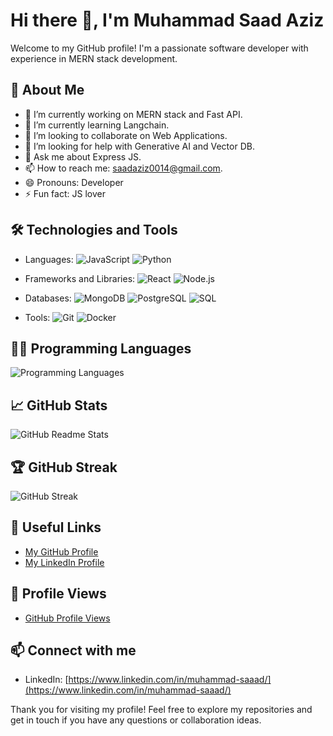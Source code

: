 # Hi there 👋, I'm Muhammad Saad Aziz

Welcome to my GitHub profile! I'm a passionate software developer with experience in MERN stack development.

## 🚀 About Me

- 🔭 I’m currently working on MERN stack and Fast API.
- 🌱 I’m currently learning Langchain.
- 👯 I’m looking to collaborate on Web Applications.
- 🤔 I’m looking for help with Generative AI and Vector DB.
- 💬 Ask me about Express JS.
- 📫 How to reach me: saadaziz0014@gmail.com.
- 😄 Pronouns: Developer
- ⚡ Fun fact: JS lover

## 🛠️ Technologies and Tools

- Languages: ![JavaScript](https://img.shields.io/badge/-JavaScript-F7DF1E?style=flat&logo=javascript&logoColor=white) ![Python](https://img.shields.io/badge/-Python-3776AB?style=flat&logo=python&logoColor=white)
- Frameworks and Libraries: ![React](https://img.shields.io/badge/-React-61DAFB?style=flat&logo=react&logoColor=white) ![Node.js](https://img.shields.io/badge/-Node.js-339933?style=flat&logo=node.js&logoColor=white)
- Databases: ![MongoDB](https://img.shields.io/badge/-MongoDB-47A248?style=flat&logo=mongodb&logoColor=white) ![PostgreSQL](https://img.shields.io/badge/-PostgreSQL-336791?style=flat&logo=postgresql&logoColor=white) ![SQL](https://img.shields.io/badge/-SQL-4479A1?style=flat&logo=sql&logoColor=white)

- Tools: ![Git](https://img.shields.io/badge/-Git-F05032?style=flat&logo=git&logoColor=white) ![Docker](https://img.shields.io/badge/-Docker-2496ED?style=flat&logo=docker&logoColor=white)

## 👨‍💻 Programming Languages

![Programming Languages](https://github-readme-stats.vercel.app/api/top-langs/?username=saadaziz0014&layout=compact&langs_count=10&theme=radical)

## 📈 GitHub Stats

![GitHub Readme Stats](https://github-readme-stats.vercel.app/api?username=saadaziz0014&show_icons=true&theme=radical)

## 🏆 GitHub Streak

![GitHub Streak](https://github-readme-streak-stats.herokuapp.com/?user=saadaziz0014&theme=radical)

## 🔗 Useful Links

- [My GitHub Profile](https://github.com/saadaziz0014)
- [My LinkedIn Profile](https://www.linkedin.com/in/muhammad-saaad/)

## 👤 Profile Views

- [GitHub Profile Views](https://github-profile-views.vercel.app/?username=saadaziz0014)

## 📫 Connect with me

- LinkedIn: [https://www.linkedin.com/in/muhammad-saaad/](https://www.linkedin.com/in/muhammad-saaad/)


Thank you for visiting my profile! Feel free to explore my repositories and get in touch if you have any questions or collaboration ideas.
